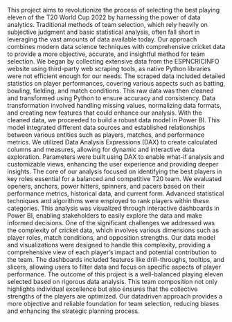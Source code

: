 This project aims to revolutionize the process of selecting the best playing eleven of
the T20 World Cup 2022 by harnessing the power of data analytics. Traditional methods of team selection, which rely heavily on subjective judgment and basic statistical
analysis, often fall short in leveraging the vast amounts of data available today. Our
approach combines modern data science techniques with comprehensive cricket data
to provide a more objective, accurate, and insightful method for team selection.
We began by collecting extensive data from the ESPNCRICINFO website using
third-party web scraping tools, as native Python libraries were not efficient enough
for our needs. The scraped data included detailed statistics on player performances,
covering various aspects such as batting, bowling, fielding, and match conditions. This
raw data was then cleaned and transformed using Python to ensure accuracy and
consistency. Data transformation involved handling missing values, normalizing data
formats, and creating new features that could enhance our analysis.
With the cleaned data, we proceeded to build a robust data model in Power BI. This
model integrated different data sources and established relationships between various
entities such as players, matches, and performance metrics. We utilized Data Analysis
Expressions (DAX) to create calculated columns and measures, allowing for dynamic
and interactive data exploration. Parameters were built using DAX to enable what-if
analysis and customizable views, enhancing the user experience and providing deeper
insights.
The core of our analysis focused on identifying the best players in key roles essential for a balanced and competitive T20 team. We evaluated openers, anchors, power
hitters, spinners, and pacers based on their performance metrics, historical data, and
current form. Advanced statistical techniques and algorithms were employed to rank
players within these categories. This analysis was visualized through interactive dashboards in Power BI, enabling stakeholders to easily explore the data and make informed
decisions.
One of the significant challenges we addressed was the complexity of cricket data,
which involves various dimensions such as player roles, match conditions, and opposition strengths. Our data model and visualizations were designed to handle this
complexity, providing a comprehensive view of each player’s impact and potential contribution to the team. The dashboards included features like drill-throughs, tooltips,
and slicers, allowing users to filter data and focus on specific aspects of player performance.
The outcome of this project is a well-balanced playing eleven selected based on
rigorous data analysis. This team composition not only highlights individual excellence
but also ensures that the collective strengths of the players are optimized. Our datadriven approach provides a more objective and reliable foundation for team selection,
reducing biases and enhancing the strategic planning process.
